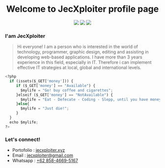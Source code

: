 
<h1 align="center">Welcome to JecXploiter profile page</h1>

<p align="center">
  <a href="https://twitter.com/JXploiter"><img src="https://img.shields.io/badge/Tweeter-%20-brightgreen?style=social&logo=twitter"></a>
  <a href="https://www.instagram.com/JecXploiter"><img src="https://img.shields.io/badge/Instagram-655-brightgreen?style=social&logo=instagram"></a>
  <a href="https://web.facebook.com/JXploiter"><img src="https://img.shields.io/badge/Facebook-642-brightgreen?style=social&logo=facebook"></a>
</p>

### I'am JecXploiter

> Hi everyone! I am a person who is interested in the world of technology, programmer, graphic design, editing and assisting in developing web-based applications. I have more than 3 years experience in this field, especially in IT. Therefore i can implement effective IT strategies at local, global and international levels.

```python
<?php
  if (issets($_GET['money'])) {
     if ($_GET['money'] == "Available") {
       $mylife = "Go! buy coffee and cigarettes";
     }elseif ($_GET['money'] == "NotAvailable") {
       $mylife = "Eat - Defecate - Coding - Slepp, until you have money";
     }else{
       $mylife = "Just die!";
     }
  }
  echo $mylife;
?>
```
### Let's connect!

- Portofolio : <a href="http://jecxploiter.xyz">jecxploiter.xyz</a>
- Email : <a href="mailto:jecxploiter@gmail.com?subject=Github_Message">jecxploiter@gmail.com</a>
- Whatsapp : <a href="https://wa.me/6285846695167">+62 858-4669-5167</a>

